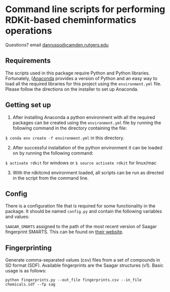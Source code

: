 # Command line scripts for performing RDKit-based cheminformatics operations

Questions? email danrusso@camden.rutgers.edu

## Requirements

The scripts used in this package require Python and Python libraries. Fortunately, ([Anaconda](https://www.anaconda.com/download/)
provides a version of Python and an easy way to load all the required libraries for this project  using the `environment.yml` file.
Please follow the directions on the installer to set up Anaconda.

## Getting set up

1. After installing Anaconda a python environment with all the required packages can be created using the `environment.yml`
file by running the following command in the directory containing the file:

`$ conda env create -f environment.yml` in this directory.

2) After successful installation of the python environment it can be loaded on by running the following command:

`$ activate rdkit` for windows or `$ source activate rdkit` for linux/mac

3) With the rdkitcmd environment loaded, all scripts can be run as directed in the script from the command line.

## Config

There is a configuration file that is required for some functionality in the package. 
It should be named `config.py` and contain the following variables and values:

`SAAGAR_SMARTS` assigned to the path of the most recent version of Saagar fingerprint SMARTS.  This can
 be found on [their website](https://www.sciome.com/saagar/).
 
 ## Fingerprinting
 
 Generate comma-separated values (csv) files from a set of compounds in SD format (SDF).  Available fingerprints 
 are the Saagar structures (v1).  Basic usage is as follows:
 
 ```
python fingerprints.py --out_file fingerprints.csv --in_file chemicals.sdf --fp sag
```

